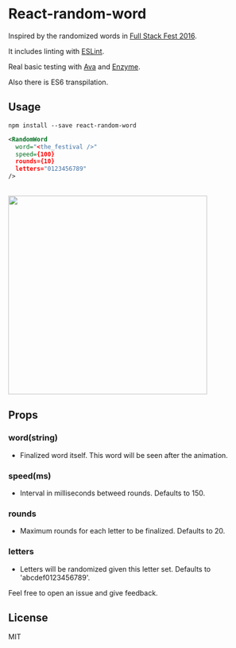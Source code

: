 # React-random-word

Inspired by the randomized words in [Full Stack Fest 2016](https://2016.fullstackfest.com/).

It includes linting with [ESLint](http://eslint.org/).

Real basic testing with [Ava](https://github.com/avajs/ava) and [Enzyme](http://airbnb.io/enzyme/).

Also there is ES6 transpilation.

## Usage

`npm install --save react-random-word`

```xml
<RandomWord
  word="<the_festival />"
  speed={100}
  rounds={10}
  letters="0123456789"
/>
```
<br />
<img src="http://i.giphy.com/3o7TKEAyfWbmolVghq.gif" width="400">

## Props

### word(string)
  - Finalized word itself. This word will be seen after the animation.

### speed(ms)
  - Interval in milliseconds betweed rounds. Defaults to 150.

### rounds
  - Maximum rounds for each letter to be finalized. Defaults to 20.

### letters
  - Letters will be randomized given this letter set. Defaults to 'abcdef0123456789'.


Feel free to open an issue and give feedback.

## License

MIT
